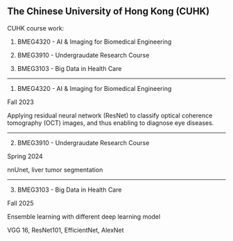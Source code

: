 The Chinese University of Hong Kong (CUHK)
---

CUHK course work:  

1) BMEG4320 - AI & Imaging for Biomedical Engineering  

2) BMEG3910 - Undergraudate Research Course  

3) BMEG3103 - Big Data in Health Care

---
1) BMEG4320 - AI & Imaging for Biomedical Engineering

Fall 2023

Applying residual neural network (ResNet) to classify optical coherence tomography (OCT) images, and thus enabling to diagnose eye diseases.

---
2) BMEG3910 - Undergraudate Research Course  

Spring 2024

nnUnet, liver tumor segmentation

---
3) BMEG3103 - Big Data in Health Care

Fall 2025

Ensemble learning with different deep learning model

 VGG 16, ResNet101, EfficientNet, AlexNet

